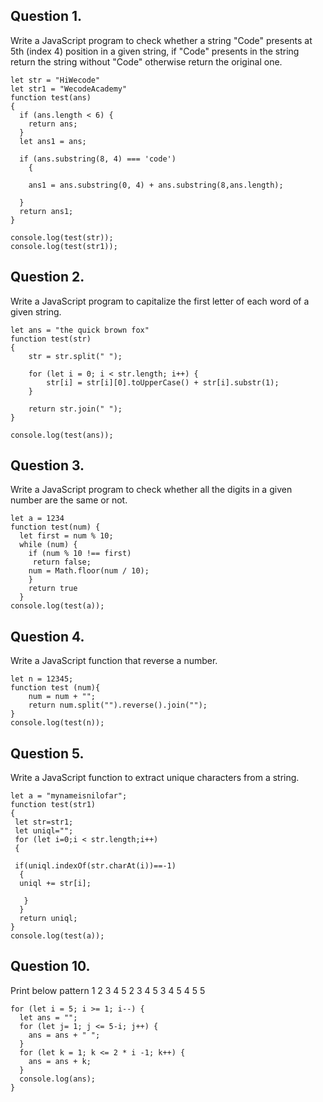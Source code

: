 ## Question 1.
Write a JavaScript program to check whether a string "Code" presents at 5th (index 4) position in a given string, if "Code" presents in the string return the string without "Code" otherwise return the original one.
```
let str = "HiWecode"
let str1 = "WecodeAcademy"
function test(ans)
{
  if (ans.length < 6) {
    return ans;
  }
  let ans1 = ans;
    
  if (ans.substring(8, 4) === 'code') 
    {
    
    ans1 = ans.substring(0, 4) + ans.substring(8,ans.length);
      
  }
  return ans1;
}

console.log(test(str));
console.log(test(str1));
```
## Question 2.
Write a JavaScript program to capitalize the first letter of each word of a given string.
```
let ans = "the quick brown fox"
function test(str) 
{
    str = str.split(" ");

    for (let i = 0; i < str.length; i++) {
        str[i] = str[i][0].toUpperCase() + str[i].substr(1);
    }

    return str.join(" ");
}

console.log(test(ans));
```
## Question 3.
Write a JavaScript program to check whether all the digits in a given number are the same or not.
```
let a = 1234
function test(num) {
  let first = num % 10;
  while (num) {
    if (num % 10 !== first)
     return false;
    num = Math.floor(num / 10);
    }
    return true
  }
console.log(test(a));
```
## Question 4.
Write a JavaScript function that reverse a number.
```
let n = 12345;
function test (num){
    num = num + "";
    return num.split("").reverse().join("");
}
console.log(test(n));
```
## Question 5.
Write a JavaScript function to extract unique characters from a string.
```
let a = "mynameisnilofar";
function test(str1)
{
 let str=str1;
 let uniql="";
 for (let i=0;i < str.length;i++)
 {

 if(uniql.indexOf(str.charAt(i))==-1)
  {
  uniql += str[i];  
  
   }
  }
  return uniql;  
}  
console.log(test(a));
```
## Question 10.
Print below pattern
1 2 3 4 5
 2 3 4 5
  3 4 5
   4 5
    5
```
for (let i = 5; i >= 1; i--) {
  let ans = "";
  for (let j= 1; j <= 5-i; j++) {
    ans = ans + " ";
  }
  for (let k = 1; k <= 2 * i -1; k++) {
    ans = ans + k;
  }
  console.log(ans);
}
```


